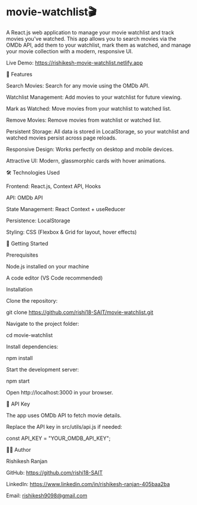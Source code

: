 # movie-watchlist🎬

A React.js web application to manage your movie watchlist and track movies you've watched. This app allows you to search movies via the OMDb API, add them to your watchlist, mark them as watched, and manage your movie collection with a modern, responsive UI.

Live Demo: https://rishikesh-movie-watchlist.netlify.app

🧩 Features

Search Movies: Search for any movie using the OMDb API.

Watchlist Management: Add movies to your watchlist for future viewing.

Mark as Watched: Move movies from your watchlist to watched list.

Remove Movies: Remove movies from watchlist or watched list.

Persistent Storage: All data is stored in LocalStorage, so your watchlist and watched movies persist across page reloads.

Responsive Design: Works perfectly on desktop and mobile devices.

Attractive UI: Modern, glassmorphic cards with hover animations.

🛠️ Technologies Used

Frontend: React.js, Context API, Hooks

API: OMDb API

State Management: React Context + useReducer

Persistence: LocalStorage

Styling: CSS (Flexbox & Grid for layout, hover effects)

🚀 Getting Started

Prerequisites

Node.js installed on your machine

A code editor (VS Code recommended)

Installation

Clone the repository:

git clone https://github.com/rishi18-SAIT/movie-watchlist.git


Navigate to the project folder:

cd movie-watchlist


Install dependencies:

npm install


Start the development server:

npm start


Open http://localhost:3000
 in your browser.

🔗 API Key

The app uses OMDb API to fetch movie details.

Replace the API key in src/utils/api.js if needed:

const API_KEY = "YOUR_OMDB_API_KEY";

👨‍💻 Author

Rishikesh Ranjan

GitHub: https://github.com/rishi18-SAIT

LinkedIn: https://www.linkedin.com/in/rishikesh-ranjan-405baa2ba

Email: rishikesh9098@gmail.com
